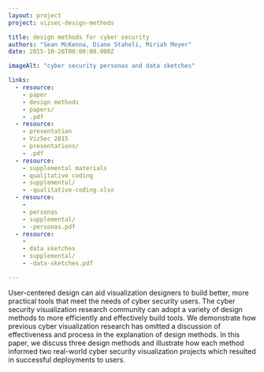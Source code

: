 ```yaml
---
layout: project
project: vizsec-design-methods

title: design methods for cyber security
authors: "Sean McKenna, Diane Staheli, Miriah Meyer"
date: 2015-10-26T00:00:00.000Z

imageAlt: "cyber security personas and data sketches"

links:
  - resource:
    - paper
    - design methods
    - papers/
    - .pdf
  - resource:
    - presentation
    - VizSec 2015
    - presentations/
    - .pdf
  - resource:
    - supplemental materials
    - qualitative coding
    - supplemental/
    - -qualitative-coding.xlsx
  - resource:
    - 
    - personas
    - supplemental/
    - -personas.pdf
  - resource:
    - 
    - data sketches
    - supplemental/
    - -data-sketches.pdf

---
```


User-centered design can aid visualization designers to build better, more practical tools that meet the needs of cyber security users.
The cyber security visualization research community can adopt a variety of design methods to more efficiently and effectively build tools.
We demonstrate how previous cyber visualization research has omitted a discussion of effectiveness and process in the explanation of design methods.
In this paper, we discuss three design methods and illustrate how each method informed two real-world cyber security visualization projects which resulted in successful deployments to users.
